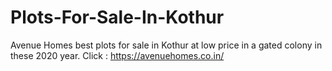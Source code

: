 # Plots-For-Sale-In-Kothur
Avenue Homes best plots for sale in Kothur at low price in a gated colony in these 2020 year. Click : https://avenuehomes.co.in/
